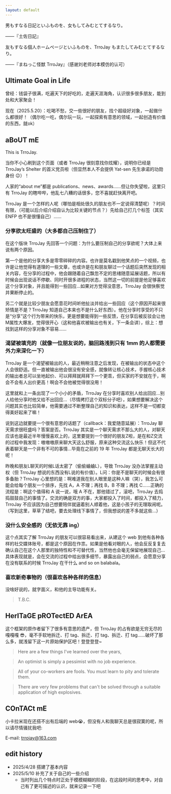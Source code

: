 ```yaml
---
layout: default
---
```


男もすなる日記といふものを、女もしてみむとてするなり。

——『土佐日記』

友もすなる個人ホームページといふものを、TrroJay もまたしてみむとてするなり。

——『まねっこ怪獣 TrroJay』（感谢刘老师对本模仿的认可）

## Ultimate Goal in Life

曾经：钱袋子很满，吃遍天下的好吃的，走遍天涯海角，认识很多很多朋友，能到处和大家聚会！

现在（2025.5.20）：吃喝不愁，交一些很好的朋友，找个超级好对象，一起做什么都很好！（偶尔吃一吃，偶尔玩一玩，一起探索有意思的领域，一起创造有价值的东西，就ok）

## aBoUT mE

This is TrroJay.

当你不小心刷到这个页面（或者 TrroJay 很刻意找你炫耀），说明你已经是 TrroJay’s Shelter 的首义党员啦（但显然本人不会提供 Yat-sen 先生承诺的功勋身份 😉）！

人家的“about me”都是 publications、news、awards……但让你失望啦，这里只有 TrroJay 的瞎哔哔，他乱七八糟的话很多，您不喜就赶快离开吧。

TrroJay 是一个怎样的人呢（哪怕是相处很久的朋友也不一定说得清楚呢）？时间有限，（可能以后介绍介绍自认为比较关键的节点？）先给自己打几个标签（其实 ENFP 也不是很懂自己）......

### 分享欲太旺盛的（大多都自己压制住了）

在这个版块 TrroJay 先回答一个问题：为什么要压制自己的分享欲呢？大体上来说有两个原因。

第一个是他的分享大多是零零碎碎的内容。也许是莫名戳到他笑点的一个视频，也许是让他觉得有道理的一些文章，也或许是在和朋友聊过一个话题后突然发现的相关内容，在分享的过程中，他会跟随着自己飘忽不定的思绪随意延展话题，所以有时候会出现说话不停歇、同时开很多进程的状态，当然这一切的前提是他足够喜欢这个分享对象，并且能得到一些回应...如果对方觉得没意思，TrroJay 会很快察觉并果断停止的。

另二个就是比较少朋友会愿意花时间听他扯淡并给出一些回应（这个原因开起来很矫情是不是？TrroJay 知道自己本来也不是什么好东西）。他在分享时享受的不只是“分享”这个行为带来的快乐，更是想要能得到一些反馈，在分享后被反驳会让他M属性大爆发，觉得很开心（这和他喜欢被输出也有关，下一条会讲），综上：想找到这样的分享对象不容易......

### 渴望被填充的（就像一位朋友说的，脑回路浅到只有 1mm 的人都需要外力来深化一下）

TrroJay 是一个渴望被输出的人，最近稍稍注意之后发现，在被输出的状态中这个人会很舒适。但一直被输出他会很没有安全感，就像转让核心技术，手握核心技术的输出者总可以坐地起价、可以拜拜就拜拜下一个更乖，但买家的不安就在于，啊会不会有人出价更高！啊会不会他被觉得很没用！

这里就和上一条出现了一个小小的矛盾，TrroJay 在分享时喜欢别人给出回应...别人给他分享时他又给不出回应...（尽情拷打这个双标分子吧），如果想要解决这个问题其实也比较简单，他需要通过不断整理自己的知识和表达，这样不是一切都变得美好起来了嘛！

说到这边就要提一个很有意思的话题了（callback：我爱随意延展）：TrroJay 聊天需求很旺盛吗？答案是否。TrroJay 其实是一个聊天需求不那么大的人，对聊天应该也是最近半年慢慢喜欢上的，这里要提到一个很好的朋友Z啦，是在和Z交流的过程中我发现：嗷嗷嗷原来聊大天这么舒服，原来这种交流这么快乐！但这不代表着聊天是一个非有不可的事情...毕竟在之前的 19 年 TrroJay 都是无聊天长大的呢！

昨晚和朋友L聊天的时候L话太密了（偷偷蛐蛐L），导致 TrroJay 没办法掌握主动权（但    TrroJay 想说的东西没有L说的有价值）。L问：你是不是聊天的时候会有很多备胎？TrroJay 心里想的是：啊难道我在别人眼里是这种人嘛（哭），我怎么可能会给每个朋友一个排序，先找 A，A 不理；再找 B，B 不理；再找 C......正确的流程是：啊这个值得和 A 说一说，哦 A 不在，那他错过了，滚吧，TrroJay 去捣捣鼓鼓自己的事情了。交流的确是双方的事，大家都投入了时间，都投入了精力，TrroJay 不应该因为自己想要陪伴就逼着别人顺着他，这是小孩子的无理取闹呢。（写到这里，草草了结吧，要去处理线下事情了，但我想说的差不多就这些...）

### 没什么安全感的（无依无靠 ing）

这个点其实了解 TrroJay 的朋友可以很容易看出来，从建这个 web 到他有各种各样的社交媒体账号，都是这个原因在作祟。如果是他看对眼的人，他会反反复复去确认自己在这个人那里的独特性和不可替代性，当然他也会毫无保留地展现自己...具体表现就是，会在交流的过程中给出很多细节，暴露出自己的弱点，会愿意分享在没有联系的时候 TrroJay 在干什么 and so on balabala。

### 喜欢新奇事物的（很喜欢各种各样的信息）

没啥好说的，就字面义，和他的主导功能有关。

> T.B.C.

## HerITaGE pROTectED ArEA

这个框架的原作者留下了很多有意思的遗产，但 TrroJay 的占有欲是无穷无尽的嘎嘎嘎 😎，毫不手软地拆迁、打 tag、拆迁、打 tag、拆迁、打 tag……破坏了那么多，就浅留下这一片原始保护区吧！登登登登~

> Here are a few things I've learned over the years,

> An optimist is simply a pessimist with no job experience.

> All of your co-workers are fools. You must learn to pity and tolerate them.

> There are very few problems that can't be solved through a suitable application of high explosives.

## COnTACt mE

小卡拉米现在还搭不出有后端的 web😭，但没有人和我聊天总是很寂寞的呢，所以请尽情骚扰我吧:

E-mail: trrojay@163.com

## edit history

- 2025/4/28 搭建了基本内容
- 2025/5/10 补充了关于自己的一些介绍
  - 当时列出几个特点时正处于模模糊糊的阶段，在这段时间的思考中，对自己有了更可描述的认识，就来记录一下吧

